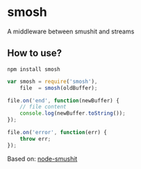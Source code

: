smosh
=====

A middleware between smushit and streams

How to use?
------------

```shell
npm install smosh
```

```javascript
var smosh = require('smosh'),
    file  = smosh(oldBuffer);

file.on('end', function(newBuffer) {
    // file content
    console.log(newBuffer.toString());
});

file.on('error', function(err) {
    throw err;
});
```

Based on: [node-smushit](https://github.com/colorhook/node-smushit)
